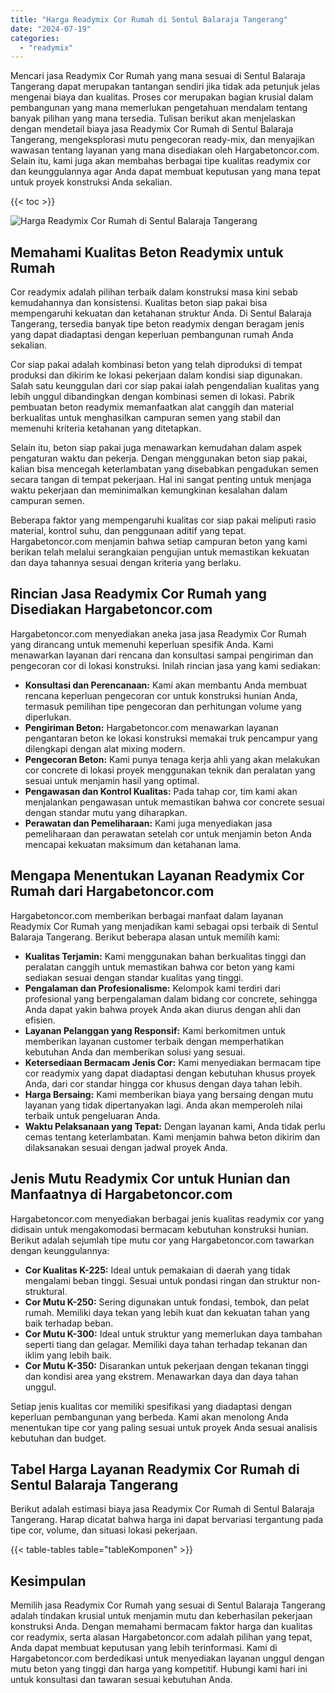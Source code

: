 ```yaml
---
title: "Harga Readymix Cor Rumah di Sentul Balaraja Tangerang"
date: "2024-07-19"
categories: 
  - "readymix"
---
```



Mencari jasa Readymix Cor Rumah yang mana sesuai di Sentul Balaraja Tangerang dapat merupakan tantangan sendiri jika tidak ada petunjuk jelas mengenai biaya dan kualitas. Proses cor merupakan bagian krusial dalam pembangunan yang mana memerlukan pengetahuan mendalam tentang banyak pilihan yang mana tersedia. Tulisan berikut akan menjelaskan dengan mendetail biaya jasa Readymix Cor Rumah di Sentul Balaraja Tangerang, mengeksplorasi mutu pengecoran ready-mix, dan menyajikan wawasan tentang layanan yang mana disediakan oleh Hargabetoncor.com. Selain itu, kami juga akan membahas berbagai tipe kualitas readymix cor dan keunggulannya agar Anda dapat membuat keputusan yang mana tepat untuk proyek konstruksi Anda sekalian.

{{< toc >}}

![Harga Readymix Cor Rumah di Sentul Balaraja Tangerang](https://hargareadymixid.github.io/hbc/readymix-hbc%20(16).png)

## Memahami Kualitas Beton Readymix untuk Rumah

Cor readymix adalah pilihan terbaik dalam konstruksi masa kini sebab kemudahannya dan konsistensi. Kualitas beton siap pakai bisa mempengaruhi kekuatan dan ketahanan struktur Anda. Di Sentul Balaraja Tangerang, tersedia banyak tipe beton readymix dengan beragam jenis yang dapat diadaptasi dengan keperluan pembangunan rumah Anda sekalian.

Cor siap pakai adalah kombinasi beton yang telah diproduksi di tempat produksi dan dikirim ke lokasi pekerjaan dalam kondisi siap digunakan. Salah satu keunggulan dari cor siap pakai ialah pengendalian kualitas yang lebih unggul dibandingkan dengan kombinasi semen di lokasi. Pabrik pembuatan beton readymix memanfaatkan alat canggih dan material berkualitas untuk menghasilkan campuran semen yang stabil dan memenuhi kriteria ketahanan yang ditetapkan.

Selain itu, beton siap pakai juga menawarkan kemudahan dalam aspek pengaturan waktu dan pekerja. Dengan menggunakan beton siap pakai, kalian bisa mencegah keterlambatan yang disebabkan pengadukan semen secara tangan di tempat pekerjaan. Hal ini sangat penting untuk menjaga waktu pekerjaan dan meminimalkan kemungkinan kesalahan dalam campuran semen.

Beberapa faktor yang mempengaruhi kualitas cor siap pakai meliputi rasio material, kontrol suhu, dan penggunaan aditif yang tepat. Hargabetoncor.com menjamin bahwa setiap campuran beton yang kami berikan telah melalui serangkaian pengujian untuk memastikan kekuatan dan daya tahannya sesuai dengan kriteria yang berlaku.

## Rincian Jasa Readymix Cor Rumah yang Disediakan Hargabetoncor.com

Hargabetoncor.com menyediakan aneka jasa jasa Readymix Cor Rumah yang dirancang untuk memenuhi keperluan spesifik Anda. Kami menawarkan layanan dari rencana dan konsultasi sampai pengiriman dan pengecoran cor di lokasi konstruksi. Inilah rincian jasa yang kami sediakan:

- **Konsultasi dan Perencanaan:** Kami akan membantu Anda membuat rencana keperluan pengecoran cor untuk konstruksi hunian Anda, termasuk pemilihan tipe pengecoran dan perhitungan volume yang diperlukan.
- **Pengiriman Beton:** Hargabetoncor.com menawarkan layanan pengantaran beton ke lokasi konstruksi memakai truk pencampur yang dilengkapi dengan alat mixing modern.
- **Pengecoran Beton:** Kami punya tenaga kerja ahli yang akan melakukan cor concrete di lokasi proyek menggunakan teknik dan peralatan yang sesuai untuk menjamin hasil yang optimal.
- **Pengawasan dan Kontrol Kualitas:** Pada tahap cor, tim kami akan menjalankan pengawasan untuk memastikan bahwa cor concrete sesuai dengan standar mutu yang diharapkan.
- **Perawatan dan Pemeliharaan:** Kami juga menyediakan jasa pemeliharaan dan perawatan setelah cor untuk menjamin beton Anda mencapai kekuatan maksimum dan ketahanan lama.

## Mengapa Menentukan Layanan Readymix Cor Rumah dari Hargabetoncor.com

Hargabetoncor.com memberikan berbagai manfaat dalam layanan Readymix Cor Rumah yang menjadikan kami sebagai opsi terbaik di Sentul Balaraja Tangerang. Berikut beberapa alasan untuk memilih kami:

- **Kualitas Terjamin:** Kami menggunakan bahan berkualitas tinggi dan peralatan canggih untuk memastikan bahwa cor beton yang kami sediakan sesuai dengan standar kualitas yang tinggi.
- **Pengalaman dan Profesionalisme:** Kelompok kami terdiri dari profesional yang berpengalaman dalam bidang cor concrete, sehingga Anda dapat yakin bahwa proyek Anda akan diurus dengan ahli dan efisien.
- **Layanan Pelanggan yang Responsif:** Kami berkomitmen untuk memberikan layanan customer terbaik dengan memperhatikan kebutuhan Anda dan memberikan solusi yang sesuai.
- **Ketersediaan Bermacam Jenis Cor:** Kami menyediakan bermacam tipe cor readymix yang dapat diadaptasi dengan kebutuhan khusus proyek Anda, dari cor standar hingga cor khusus dengan daya tahan lebih.
- **Harga Bersaing:** Kami memberikan biaya yang bersaing dengan mutu layanan yang tidak dipertanyakan lagi. Anda akan memperoleh nilai terbaik untuk pengeluaran Anda.
- **Waktu Pelaksanaan yang Tepat:** Dengan layanan kami, Anda tidak perlu cemas tentang keterlambatan. Kami menjamin bahwa beton dikirim dan dilaksanakan sesuai dengan jadwal proyek Anda.

## Jenis Mutu Readymix Cor untuk Hunian dan Manfaatnya di Hargabetoncor.com

Hargabetoncor.com menyediakan berbagai jenis kualitas readymix cor yang didisain untuk mengakomodasi bermacam kebutuhan konstruksi hunian. Berikut adalah sejumlah tipe mutu cor yang Hargabetoncor.com tawarkan dengan keunggulannya:

- **Cor Kualitas K-225:** Ideal untuk pemakaian di daerah yang tidak mengalami beban tinggi. Sesuai untuk pondasi ringan dan struktur non-struktural.
- **Cor Mutu K-250:** Sering digunakan untuk fondasi, tembok, dan pelat rumah. Memiliki daya tekan yang lebih kuat dan kekuatan tahan yang baik terhadap beban.
- **Cor Mutu K-300:** Ideal untuk struktur yang memerlukan daya tambahan seperti tiang dan gelagar. Memiliki daya tahan terhadap tekanan dan iklim yang lebih baik.
- **Cor Mutu K-350:** Disarankan untuk pekerjaan dengan tekanan tinggi dan kondisi area yang ekstrem. Menawarkan daya dan daya tahan unggul.

Setiap jenis kualitas cor memiliki spesifikasi yang diadaptasi dengan keperluan pembangunan yang berbeda. Kami akan menolong Anda menentukan tipe cor yang paling sesuai untuk proyek Anda sesuai analisis kebutuhan dan budget.

## Tabel Harga Layanan Readymix Cor Rumah di Sentul Balaraja Tangerang

Berikut adalah estimasi biaya jasa Readymix Cor Rumah di Sentul Balaraja Tangerang. Harap dicatat bahwa harga ini dapat bervariasi tergantung pada tipe cor, volume, dan situasi lokasi pekerjaan.

{{< table-tables table="tableKomponen" >}}

## Kesimpulan

Memilih jasa Readymix Cor Rumah yang sesuai di Sentul Balaraja Tangerang adalah tindakan krusial untuk menjamin mutu dan keberhasilan pekerjaan konstruksi Anda. Dengan memahami bermacam faktor harga dan kualitas cor readymix, serta alasan Hargabetoncor.com adalah pilihan yang tepat, Anda dapat membuat keputusan yang lebih terinformasi. Kami di Hargabetoncor.com berdedikasi untuk menyediakan layanan unggul dengan mutu beton yang tinggi dan harga yang kompetitif. Hubungi kami hari ini untuk konsultasi dan tawaran sesuai kebutuhan Anda.
